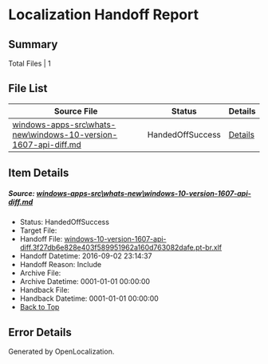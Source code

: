 # <a name='report-top'></a> Localization Handoff Report

## Summary
 Total Files | 1

## File List
 Source File | Status | Details 
 ----------- | ------ | ------- 
 [windows-apps-src\whats-new\windows-10-version-1607-api-diff.md](https://github.com/Microsoft/windows-apps/blob/9744ad0720baf7abdacf439249c18742a5e6d34b/windows-apps-src/whats-new/windows-10-version-1607-api-diff.md) | HandedOffSuccess | [Details](#9d3d69899c6a3762330f5f4ef8b44250a38be0377998)

## Item Details
##### <a name='9d3d69899c6a3762330f5f4ef8b44250a38be0377998'></a> Source: [windows-apps-src\whats-new\windows-10-version-1607-api-diff.md](https://github.com/Microsoft/windows-apps/blob/9744ad0720baf7abdacf439249c18742a5e6d34b/windows-apps-src/whats-new/windows-10-version-1607-api-diff.md)
* Status: HandedOffSuccess
* Target File: 
* Handoff File: [windows-10-version-1607-api-diff.3f27db6e828e403f589951962a160d763082dafe.pt-br.xlf](https://github.com/Microsoft/WDG.handoff/blob/d45f08e9ab9f1c6c899a14ee4ff846475fd76f24/ol-handoff/Microsoft/windows-apps.pt-br/master/windows-10-version-1607-api-diff.3f27db6e828e403f589951962a160d763082dafe.pt-br.xlf)
* Handoff Datetime: 2016-09-02 23:14:37
* Handoff Reason: Include
* Archive File: 
* Archive Datetime: 0001-01-01 00:00:00
* Handback File: 
* Handback Datetime: 0001-01-01 00:00:00
* [Back to Top](#report-top)


## Error Details

Generated by OpenLocalization.
